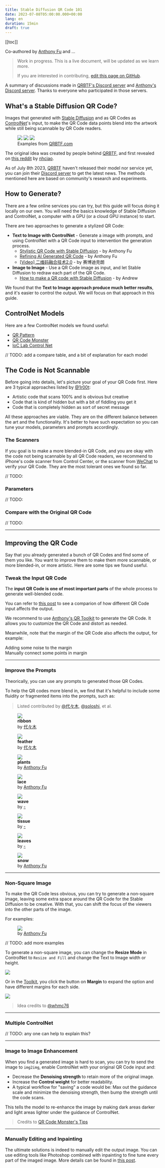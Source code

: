```yaml
---
title: Stable Diffusion QR Code 101
date: 2023-07-08T05:00:00.000+00:00
lang: en
duration: 15min
draft: true
---
```


[[toc]]

<p>
<span i-carbon-events mr1 /> Co-authored by <a href="https://antfu.me" target="_blank">Anthony Fu</a> and ...
</p>

> Work in progress. This is a live document, will be updated as we learn more.
>
> If you are interested in contributing, [edit this page on GitHub](https://github.com/antfu/antfu.me/edit/main/pages/posts/ai-qrcode-refine.md).

A summary of discussions made in [QRBTF's Discord server](https://discord.gg/V9CNuqYfte) and [Anthony's Discord server](https://chat.antfu.me). Thanks to everyone who participated in those servers.

## What's a Stable Diffusion QR Code?

Images that generated with [Stable Diffusion](https://stability.ai/blog/stable-diffusion-public-release) and as QR Codes as [ControlNet](https://github.com/lllyasviel/ControlNet)'s input, to make the QR Code data points blend into the artwork while still being scannable by QR Code readers.

<figure>
  <div grid="~ cols-1 md:cols-3 gap-1" lg:scale-120 md:scale-110>
    <img src="/images/ai-qrcode-101-example2.jpg" rounded shadow important-m0 />
    <img src="/images/ai-qrcode-101-example1.jpg" rounded shadow important-m0 />
    <img src="/images/ai-qrcode-101-example3.jpg" rounded shadow important-m0 />
  </div>
  <figcaption important-mt8 text-center>Examples from <a href="https://qrbtf.com/">QRBTF.com</a></figcaption>
</figure>

The original idea was created by people behind [QRBTF](https://qrbtf.com/), and first revealed on [this reddit](https://www.reddit.com/r/StableDiffusion/comments/141hg9x/controlnet_for_qr_code/) by [nhciao](https://www.reddit.com/user/nhciao/).

As of July 8th 2023, [QRBTF](https://qrbtf.com/) haven't released their model nor service yet, you can join their [Discord server](https://discord.gg/V9CNuqYfte) to get the latest news. The methods mentioned here are based on community's research and experiments.

## How to Generate?

There are a few online services you can try, but this guide will focus doing it locally on our own. You will need the basics knowledge of Stable Diffusion and ControlNet, a computer with a GPU (or a cloud GPU instance) to start.

There are two approaches to generate a stylized QR Code:

- **Text to Image with ControlNet** - Generate a image with prompts, and using ControlNet with a QR Code input to intervention the generation process.
  - [Stylistic QR Code with Stable Diffusion](/posts/ai-qrcode) - by Anthony Fu
  - [Refining AI Generated QR Code](/posts/ai-qrcode-refine) - by Anthony Fu
  - [[Video] 二维码融合技术2.0](https://www.bilibili.com/video/BV1zF411R7xg/) - by 赛博迪克朗
- **Image to Image** - Use a QR Code image as input, and let Stable Diffusion to redraw each part of the QR Code.
  - [How to make a QR code with Stable Diffusion](https://stable-diffusion-art.com/qr-code/) - by Andrew

We found that the **Text to Image approach produce much better results**, and it's easier to control the output. We will focus on that approach in this guide.

## ControlNet Models

Here are a few ControlNet models we found useful:

- [QR Pattern](https://civitai.com/models/90940/controlnet-qr-pattern-qr-codes)
- [QR Code Monster](https://huggingface.co/monster-labs/control_v1p_sd15_qrcode_monster)
- [IoC Lab Control Net](https://huggingface.co/ioclab/ioc-controlnet/tree/main/models)

// TODO: add a compare table, and a bit of explanation for each model

## The Code is Not Scannable

Before going into details, let's picture your goal of your QR Code first. Here are 3 typical approaches listed by [@1r00t](https://github.com/1r00t):

- Artistic code that scans 100% and is obvious but creative
- Code that is kind of hidden but with a bit of fiddling you get it
- Code that is completely hidden as sort of secret message

All these approaches are viable. They are on the different balance between the art and the functionality. It's better to have such expectation so you can tune your models, parameters and prompts accordingly.

### The Scanners

If you goal is to make a more blended-in QR Code, and you are okay with the code not being scannable by all QR Code readers, we recommend to iPhone's code scanner from Control Center, or the scanner from [WeChat](https://www.wechat.com/en/) to verify your QR Code. They are the most tolerant ones we found so far.

// TODO:

### Parameters

// TODO:

### Compare with the Original QR Code

// TODO: 

<hr>

## Improving the QR Code

Say that you already generated a bunch of QR Codes and find some of them you like. You want to improve them to make them more scannable, or more blended-in, or more artistic. Here are some tips we found useful.

### Tweak the Input QR Code

The **input QR Code is one of most important parts** of the whole process to generate well-blended code.

You can refer to [this post](/posts/ai-qrcode-refine#generating-the-base-qr-code) to see a comparion of how different QR Code input affects the output.

We recommend to use [Anthony's QR Toolkit](https://qrcode.antfu.me/) to generate the QR Code. It allows you to customize the QR Code and distort as needed.

Meanwhile, note that the margin of the QR Code also affects the output, for example:

<div flex="~ col items-center gap-4" py4>
<QRCodeCompare scale-85 md:scale-100 input="/images/ai-qrcode-101-input-edit1-i.png" output="/images/ai-qrcode-101-input-edit1-o.jpg" />
<div><div i-ri-arrow-down-line/> Adding some noise to the margin</div>
<QRCodeCompare scale-85 md:scale-100 input="/images/ai-qrcode-101-input-edit2-i.png" output="/images/ai-qrcode-101-input-edit2-o.jpg" />
<div><div i-ri-arrow-down-line/> Manually connect some points in margin</div>
<QRCodeCompare scale-85 md:scale-100 input="/images/ai-qrcode-101-input-edit6-i.png" output="/images/ai-qrcode-101-input-edit6-o.jpg" />
</div>

<hr>

### Improve the Prompts

Theorically, you can use any prompts to generated those QR Codes.

To help the QR codes more blend in, we find that it's helpful to include some fluidity or fragmented items into the prompts, such as:

> Listed contributed by [@代々木](https://discord.com/channels/1120565504545935404/1121837799054778460/1127208037048918107), [@soloshi](https://discord.com/channels/1120565504545935404/1121837799054778460/1127207924905820160), et al.

<div py15>
  <div grid="~ md:cols-3 cols-2 gap-x-2 gap-y-4" lg:scale-110 md:scale-105>
    <figure important-my-0>
      <img src="/images/ai-qrcode-101-prompt-ribbon.jpg" rounded-md shadow />
      <figcaption text-center>
        <b text-lg>ribbon</b>
        <div text-xs mt1>by <a href="https://www.xiaohongshu.com/user/profile/5be8fb806b58b745447aab0f" target="_blank">代々木</a></div>
      </figcaption>
    </figure>
    <figure important-my-0>
      <img src="/images/ai-qrcode-101-prompt-feather.jpg" rounded-md shadow />
      <figcaption text-center>
        <b text-lg>feather</b>
        <div text-xs mt1>by <a href="https://www.xiaohongshu.com/user/profile/5be8fb806b58b745447aab0f" target="_blank">代々木</a></div>
      </figcaption>
    </figure>
    <figure important-my-0>
      <img src="/images/ai-qrcode-refine-distort-result.png" rounded-md shadow />
      <figcaption text-center>
        <b text-lg>plants</b>
        <div text-xs mt1>by <a href="https://antfu.me" target="_blank">Anthony Fu</a></div>
      </figcaption>
    </figure>
    <figure important-my-0>
      <img src="/images/ai-qrcode-101-prompt-lace.jpg" rounded-md shadow />
      <figcaption text-center>
        <b text-lg>lace</b>
        <div text-xs mt1>by <a href="https://antfu.me" target="_blank">Anthony Fu</a></div>
      </figcaption>
    </figure>
    <figure important-my-0>
      <img src="/og-icon.png" rounded-md shadow />
      <figcaption text-center>
        <b text-lg>wave</b>
        <div text-xs mt1>by <a href="https://antfu.me" target="_blank">-</a></div>
      </figcaption>
    </figure>
    <figure important-my-0>
      <img src="/og-icon.png" rounded-md shadow />
      <figcaption text-center>
        <b text-lg>tissue</b>
        <div text-xs mt1>by <a href="https://antfu.me" target="_blank">-</a></div>
      </figcaption>
    </figure>
    <figure important-my-0>
      <img src="/og-icon.png" rounded-md shadow />
      <figcaption text-center>
        <b text-lg>leaves</b>
        <div text-xs mt1>by <a href="https://antfu.me" target="_blank">-</a></div>
      </figcaption>
    </figure>
    <figure important-my-0>
      <img src="/images/ai-qrcode-101-prompt-snow.jpg" rounded-md shadow />
      <figcaption text-center>
        <b text-lg>snow</b>
        <div text-xs mt1>by <a href="https://antfu.me" target="_blank">Anthony Fu</a></div>
      </figcaption>
    </figure>
  </div>
</div>

<hr>

### Non-Square Image

To make the QR Code less obvious, you can try to generate a non-square image, leaving some extra space around the QR Code for the Stable Diffusion to be creative. With that, you can shift the focus of the viewers into the other parts of the image. 

For examples:

<figure>
  <img src="/images/ai-qrcode-101-non-square-example1.jpg" rounded shadow />
  <figcaption text-center>
    by <a href="https://antfu.me/" target="_blank">Anthony Fu</a>
  </figcaption>
</figure>

// TODO: add more examples

<!--
Ask for permissions: 
- https://discord.com/channels/1120565504545935404/1120739793563832381/1126186859064729630
- https://discord.com/channels/1120565504545935404/1120739793563832381/1125777899753066526
- https://discord.com/channels/1120565504545935404/1120739793563832381/1125311132974981151
- https://discord.com/channels/1120565504545935404/1121837799054778460/1127076655714811984
-->

To generate a non-square image, you can change the **Resize Mode** in ControlNet to `Resize and Fill` and change the Text to Image width or height.

![](/images/ai-qrcode-101-non-square-resize.png)

Or in the [Toolkit](https://qrcode.antfu.me/), you click the <span i-carbon-chevron-down/> button on **Margin** to expand the option and have different margins for each side.

![](/images/ai-qrcode-101-non-square-toolkit.png)

> Idea credits to [@whmc76](https://space.bilibili.com/339984/)

<hr>

### Multiple ControlNet

// TODO: any one can help to explain this?

<hr>

### Image to Image Enhancement

When you find a generated image is hard to scan, you can try to send the image to `img2img`, enable ControlNet with your original QR Code input and:

- Decrease the **Denoising strength** to retain more of the original image.
- Increase the **Control weight** for better readability.
- A typical workflow for "saving" a code would be: Max out the guidance scale and minimize the denoising strength, then bump the strength until the code scans.

This tells the model to re-enhance the image by making dark areas darker and light areas lighter under the guidance of ControlNet.

> Credits to [QR Code Monster's Tips](https://huggingface.co/monster-labs/control_v1p_sd15_qrcode_monster#tips)

<hr>

### Manually Editing and Inpainting

The ultimate solutions is indeed to manually edit the output image. You can use editing tools like Photoshop combined with inpainting to fine tune every part of the imaged image. More details can be found in [this post](/posts/ai-qrcode-refine).
